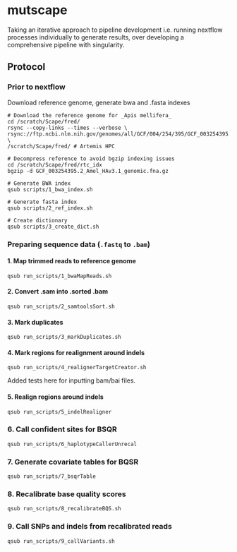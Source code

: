 # mutscape

Taking an iterative approach to pipeline development i.e. running nextflow processes individually to generate results, over developing a comprehensive pipeline with singularity.

## Protocol

### Prior to nextflow

Download reference genome, generate bwa and .fasta indexes
```
# Download the reference genome for _Apis mellifera_
cd /scratch/Scape/fred/
rsync --copy-links --times --verbose \
rsync://ftp.ncbi.nlm.nih.gov/genomes/all/GCF/004/254/395/GCF_003254395.2_Amel_HAv3.1/GCF_003254395.2_Amel_HAv3.1_genomic.fna.gz \ 
/scratch/Scape/fred/ # Artemis HPC

# Decompress reference to avoid bgzip indexing issues
cd /scratch/Scape/fred/rtc_idx
bgzip -d GCF_003254395.2_Amel_HAv3.1_genomic.fna.gz

# Generate BWA index
qsub scripts/1_bwa_index.sh

# Generate fasta index 
qsub scripts/2_ref_index.sh

# Create dictionary
qsub scripts/3_create_dict.sh
```

### Preparing sequence data (`.fastq` to `.bam`)

#### 1. Map trimmed reads to reference genome
```
qsub run_scripts/1_bwaMapReads.sh   
```

#### 2. Convert .sam into .sorted .bam
```
qsub run_scripts/2_samtoolsSort.sh
```

#### 3. Mark duplicates
```
qsub run_scripts/3_markDuplicates.sh
```

#### 4. Mark regions for realignment around indels 
```
qsub run_scripts/4_realignerTargetCreator.sh
```
Added tests here for inputting bam/bai files.

#### 5. Realign regions around indels
```
qsub run_scripts/5_indelRealigner
```

### 6. Call confident sites for BSQR
```
qsub run_scripts/6_haplotypeCallerUnrecal
```

### 7. Generate covariate tables for BQSR
```
qsub run_scripts/7_bsqrTable
```

### 8. Recalibrate base quality scores
```
qsub run_scripts/8_recalibrateBQS.sh
```

### 9. Call SNPs and indels from recalibrated reads 
```
qsub run_scripts/9_callVariants.sh
```
